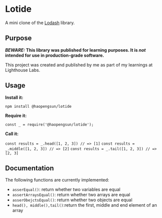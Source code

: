 # Lotide

A mini clone of the [Lodash](https://lodash.com) library.

## Purpose

**_BEWARE:_ This library was published for learning purposes. It is _not_ intended for use in production-grade software.**

This project was created and published by me as part of my learnings at Lighthouse Labs. 

## Usage

**Install it:**

`npm install @haopengsun/lotide`

**Require it:**

`const _ = require('@haopengsun/lotide');`

**Call it:**

`const results = _.head([1, 2, 3]) // => [1]`
`const results = _.middle([1, 2, 3]) // => [2]`
`const results = _.tail([1, 2, 3]) // => [2, 3]`

## Documentation

The following functions are currently implemented:

* `asserEqual()`: return whether two variables are equal
* `assertArraysEqual()`: return whether two arrays are equal
* `asserObejctsEqual()`: return whether two objects are equal
* `head(), middle(),tail()`:return the first, middle and end element of an array
